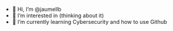 - 👋 Hi, I’m @jaumellb
- 👀 I’m interested in (thinking about it)
- 🌱 I’m currently learning Cybersecurity and how to use Github

<!---
jaumellb/jaumellb is a ✨ special ✨ repository because its `README.md` (this file) appears on your GitHub profile.
You can click the Preview link to take a look at your changes.
--->
